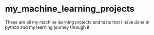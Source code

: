 # my_machine_learning_projects
These are all my machine learning projects and tests that I have done in python and my learning journey through it
